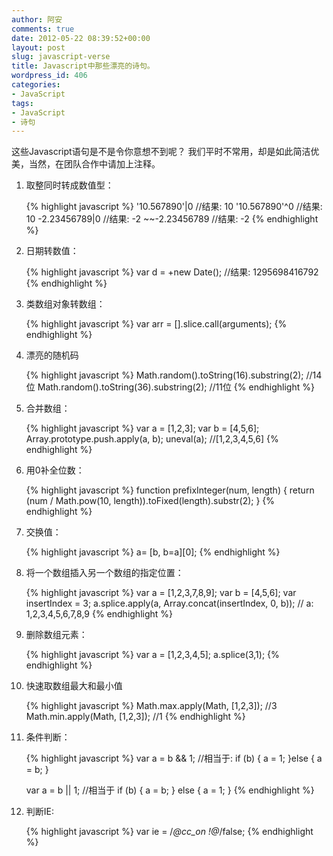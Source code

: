 ```yaml
---
author: 阿安
comments: true
date: 2012-05-22 08:39:52+00:00
layout: post
slug: javascript-verse
title: Javascript中那些漂亮的诗句。
wordpress_id: 406
categories:
- JavaScript
tags:
- JavaScript
- 诗句
---
```


这些Javascript语句是不是令你意想不到呢？ 我们平时不常用，却是如此简洁优美，当然，在团队合作中请加上注释。

1. 取整同时转成数值型：

    
    {% highlight javascript %}
    '10.567890'|0
    //结果: 10
    '10.567890'^0
    //结果: 10
    -2.23456789|0
    //结果: -2
    ~~-2.23456789
    //结果: -2
    {% endhighlight %}




2. 日期转数值：

    
    {% highlight javascript %}
    var d = +new Date();
    //结果: 1295698416792
    {% endhighlight %}


<!-- more -->

3. 类数组对象转数组：

    
    {% highlight javascript %}
    var arr = [].slice.call(arguments);
    {% endhighlight %}




4. 漂亮的随机码

    
    {% highlight javascript %}
    Math.random().toString(16).substring(2); //14位
    Math.random().toString(36).substring(2); //11位
    {% endhighlight %}




5. 合并数组：

    
    {% highlight javascript %}
    var a = [1,2,3];
    var b = [4,5,6];
    Array.prototype.push.apply(a, b);
    uneval(a); //[1,2,3,4,5,6]
    {% endhighlight %}




6. 用0补全位数：

    
    {% highlight javascript %}
    function prefixInteger(num, length) {
      return (num / Math.pow(10, length)).toFixed(length).substr(2);
    }
    {% endhighlight %}




7. 交换值：

    
    {% highlight javascript %}
    a= [b, b=a][0];
    {% endhighlight %}




8. 将一个数组插入另一个数组的指定位置：

    
    {% highlight javascript %}
    var a = [1,2,3,7,8,9];
    var b = [4,5,6];
    var insertIndex = 3;
    a.splice.apply(a, Array.concat(insertIndex, 0, b));
    // a: 1,2,3,4,5,6,7,8,9
    {% endhighlight %}




9. 删除数组元素：

    
    {% highlight javascript %}
    var a = [1,2,3,4,5];
    a.splice(3,1);
    {% endhighlight %}




10. 快速取数组最大和最小值

    
    {% highlight javascript %}
    Math.max.apply(Math, [1,2,3]); //3
    Math.min.apply(Math, [1,2,3]); //1
    {% endhighlight %}




11. 条件判断：

    
    {% highlight javascript %}
    var a = b && 1;
    //相当于:
    if (b) {
      a = 1;
    }else {
      a = b;
    }

    var a = b || 1;
    //相当于
    if (b) {
      a = b;
    } else {
      a = 1;
    }
    {% endhighlight %}




12. 判断IE:


    {% highlight javascript %}
    var ie = /*@cc_on !@*/false;
    {% endhighlight %}

